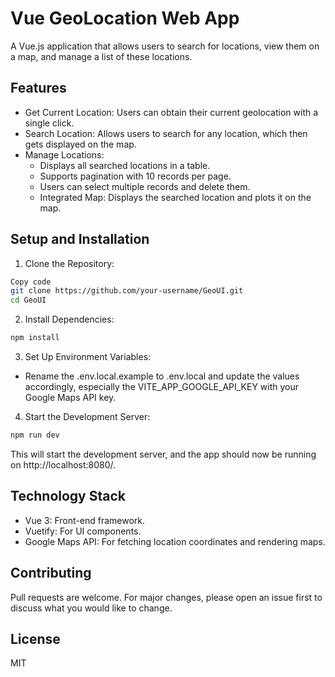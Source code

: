 # Vue GeoLocation Web App
A Vue.js application that allows users to search for locations, view them on a map, and manage a list of these locations.

## Features
* Get Current Location: Users can obtain their current geolocation with a single click.
* Search Location: Allows users to search for any location, which then gets displayed on the map.
* Manage Locations:
  * Displays all searched locations in a table.
  * Supports pagination with 10 records per page.
  * Users can select multiple records and delete them.
  * Integrated Map: Displays the searched location and plots it on the map.
## Setup and Installation
1. Clone the Repository:

```bash
Copy code
git clone https://github.com/your-username/GeoUI.git
cd GeoUI
```

2. Install Dependencies:

```bash
npm install
```
3. Set Up Environment Variables:

 * Rename the .env.local.example to .env.local and update the values accordingly, especially the VITE_APP_GOOGLE_API_KEY with your Google Maps API key.

4. Start the Development Server:

```bash
npm run dev
```
This will start the development server, and the app should now be running on http://localhost:8080/.

## Technology Stack
* Vue 3: Front-end framework.
* Vuetify: For UI components.
* Google Maps API: For fetching location coordinates and rendering maps.
## Contributing
Pull requests are welcome. For major changes, please open an issue first to discuss what you would like to change.

## License
MIT
